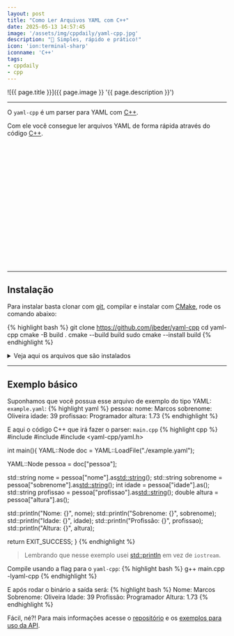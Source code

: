 ```yaml
---
layout: post
title: "Como Ler Arquivos YAML com C++"
date: 2025-05-13 14:57:45
image: '/assets/img/cppdaily/yaml-cpp.jpg'
description: "🚀 Simples, rápido e prático!"
icon: 'ion:terminal-sharp'
iconname: 'C++'
tags:
- cppdaily
- cpp
---
```


![{{ page.title }}]({{ page.image }} '{{ page.description }}')

---

O `yaml-cpp` é um parser para YAML com [C++](https://terminalroot.com.br/tags#cpp).

Com ele você consegue ler arquivos YAML de forma rápida através do código [C++](https://terminalroot.com.br/cpp).


<!-- SQUARE - GAMES ROOT -->
<script async src="//pagead2.googlesyndication.com/pagead/js/adsbygoogle.js"></script>
<ins class="adsbygoogle"
style="display:inline-block;width:336px;height:280px"
data-ad-client="ca-pub-2838251107855362"
data-ad-slot="5351066970"></ins>
<script>
(adsbygoogle = window.adsbygoogle || []).push({});
</script>

---

## Instalação
Para instalar basta clonar com [git](https://terminalroot.com.br/tags#git), compilar e instalar com [CMake](https://terminalroot.com.br/tags#cmake), rode os comando abaixo:

{% highlight bash %}
git clone https://github.com/jbeder/yaml-cpp
cd yaml-cpp
cmake -B build .
cmake --build build
sudo cmake --install build
{% endhighlight %}

<details>
 <summary>Veja aqui os arquivos que são instalados</summary>

{% highlight cpp %}
-- Install configuration: ""
-- Installing: /usr/local/lib/libyaml-cpp.a
-- Up-to-date: /usr/local/include
-- Installing: /usr/local/include/yaml-cpp
-- Installing: /usr/local/include/yaml-cpp/emitterstyle.h
-- Installing: /usr/local/include/yaml-cpp/eventhandler.h
-- Installing: /usr/local/include/yaml-cpp/binary.h
-- Installing: /usr/local/include/yaml-cpp/emitterdef.h
-- Installing: /usr/local/include/yaml-cpp/yaml.h
-- Installing: /usr/local/include/yaml-cpp/null.h
-- Installing: /usr/local/include/yaml-cpp/contrib
-- Installing: /usr/local/include/yaml-cpp/contrib/anchordict.h
-- Installing: /usr/local/include/yaml-cpp/contrib/graphbuilder.h
-- Installing: /usr/local/include/yaml-cpp/ostream_wrapper.h
-- Installing: /usr/local/include/yaml-cpp/anchor.h
-- Installing: /usr/local/include/yaml-cpp/parser.h
-- Installing: /usr/local/include/yaml-cpp/emitfromevents.h
-- Installing: /usr/local/include/yaml-cpp/emittermanip.h
-- Installing: /usr/local/include/yaml-cpp/traits.h
-- Installing: /usr/local/include/yaml-cpp/exceptions.h
-- Installing: /usr/local/include/yaml-cpp/fptostring.h
-- Installing: /usr/local/include/yaml-cpp/node
-- Installing: /usr/local/include/yaml-cpp/node/parse.h
-- Installing: /usr/local/include/yaml-cpp/node/type.h
-- Installing: /usr/local/include/yaml-cpp/node/ptr.h
-- Installing: /usr/local/include/yaml-cpp/node/node.h
-- Installing: /usr/local/include/yaml-cpp/node/convert.h
-- Installing: /usr/local/include/yaml-cpp/node/impl.h
-- Installing: /usr/local/include/yaml-cpp/node/emit.h
-- Installing: /usr/local/include/yaml-cpp/node/iterator.h
-- Installing: /usr/local/include/yaml-cpp/node/detail
-- Installing: /usr/local/include/yaml-cpp/node/detail/memory.h
-- Installing: /usr/local/include/yaml-cpp/node/detail/node.h
-- Installing: /usr/local/include/yaml-cpp/node/detail/impl.h
-- Installing: /usr/local/include/yaml-cpp/node/detail/node_data.h
-- Installing: /usr/local/include/yaml-cpp/node/detail/node_iterator.h
-- Installing: /usr/local/include/yaml-cpp/node/detail/iterator_fwd.h
-- Installing: /usr/local/include/yaml-cpp/node/detail/iterator.h
-- Installing: /usr/local/include/yaml-cpp/node/detail/node_ref.h
-- Installing: /usr/local/include/yaml-cpp/dll.h
-- Installing: /usr/local/include/yaml-cpp/stlemitter.h
-- Installing: /usr/local/include/yaml-cpp/noexcept.h
-- Installing: /usr/local/include/yaml-cpp/depthguard.h
-- Installing: /usr/local/include/yaml-cpp/mark.h
-- Installing: /usr/local/include/yaml-cpp/emitter.h
-- Installing: /usr/local/lib/cmake/yaml-cpp/yaml-cpp-targets.cmake
-- Installing: /usr/local/lib/cmake/yaml-cpp/yaml-cpp-targets-noconfig.cmake
-- Installing: /usr/local/lib/cmake/yaml-cpp/yaml-cpp-config.cmake
-- Installing: /usr/local/lib/cmake/yaml-cpp/yaml-cpp-config-version.cmake
-- Installing: /usr/local/lib/pkgconfig/yaml-cpp.pc
{% endhighlight %}

</details>

---

## Exemplo básico
Suponhamos que você possua esse arquivo de exemplo do tipo YAML: `example.yaml`:
{% highlight yaml %}
pessoa:
  nome: Marcos
  sobrenome: Oliveira
  idade: 39
  profissao: Programador
  altura: 1.73
{% endhighlight %}

E aqui o código C++ que irá fazer o parser: `main.cpp`
{% highlight cpp %}
#include <print>
#include <fstream>
#include <yaml-cpp/yaml.h>

int main(){
  YAML::Node doc = YAML::LoadFile("./example.yaml");

  YAML::Node pessoa = doc["pessoa"];

  std::string nome = pessoa["nome"].as<std::string>();
  std::string sobrenome = pessoa["sobrenome"].as<std::string>();
  int idade = pessoa["idade"].as<int>();
  std::string profissao = pessoa["profissao"].as<std::string>();
  double altura = pessoa["altura"].as<double>();

  std::println("Nome: {}", nome);
  std::println("Sobrenome: {}", sobrenome);
  std::println("Idade: {}", idade);
  std::println("Profissão: {}", profissao);
  std::println("Altura: {}", altura);

  return EXIT_SUCCESS;
}
{% endhighlight %}
> Lembrando que nesse exemplo usei [std::println](https://terminalroot.com.br/2025/04/como-instalar-o-gcc-14-e-usar-o-cpp23.html) em vez de `iostream`.

Compile usando a flag para o `yaml-cpp`:
{% highlight bash %}
g++ main.cpp -lyaml-cpp
{% endhighlight %}

E após rodar o binário a saída será:
{% highlight bash %}
Nome: Marcos
Sobrenome: Oliveira
Idade: 39
Profissão: Programador
Altura: 1.73
{% endhighlight %}

Fácil, né?! Para mais informações acesse o [repositório](https://github.com/jbeder/yaml-cpp) e os [exemplos para uso da API](https://github.com/jbeder/yaml-cpp/wiki/How-To-Parse-A-Document-(Old-API)).

